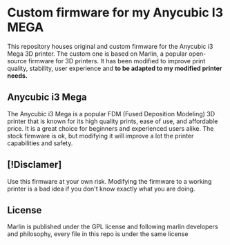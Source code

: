 # Custom firmware for my Anycubic I3 MEGA

This repository houses original and custom firmware for the Anycubic i3 Mega 3D printer. The custom one is based on Marlin, a popular open-source firmware for 3D printers. It has been modified to improve print quality, stability, user experience and <strong>to be adapted to my modified printer needs.</strong>

## Anycubic i3 Mega

The Anycubic i3 Mega is a popular FDM (Fused Deposition Modeling) 3D printer that is known for its high quality prints, ease of use, and affordable price. It is a great choice for beginners and experienced users alike. The stock firmware is ok, but modifying it will improve a lot the printer capabilities and safety.

## [!Disclamer]

Use this firmware at your own risk. Modifying the firmware to a working printer is a bad idea if you don't know exactly what you are doing.

## License

Marlin is published under the GPL license and following marlin developers and philosophy, every file in this repo is under the same license
